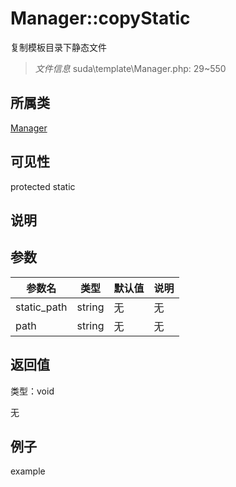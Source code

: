 # Manager::copyStatic

复制模板目录下静态文件

> *文件信息* suda\template\Manager.php: 29~550

## 所属类 

[Manager](../Manager.md)

## 可见性

 protected static

## 说明




## 参数


| 参数名 | 类型 | 默认值 | 说明 |
|--------|-----|-------|-------|
| static_path |  string | 无 | 无 |
| path |  string | 无 | 无 |



## 返回值

类型：void

无



## 例子

example